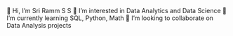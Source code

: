 👋 Hi, I’m Sri Ramm S S
👀 I’m interested in Data Analytics and Data Science
🌱 I’m currently learning SQL, Python, Math
💞️ I’m looking to collaborate on Data Analysis projects


<!---
SriRammSS/SriRammSS is a ✨ special ✨ repository because its `README.md` (this file) appears on your GitHub profile.
You can click the Preview link to take a look at your changes.
--->
